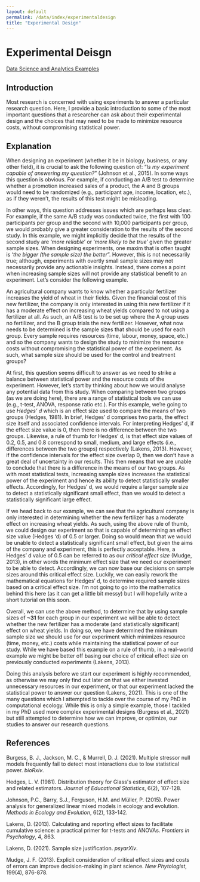 ```yaml
---
layout: default
permalink: /data/index/experimentaldesign
title: "Experimental Design"
---
```

  
  
# Experimental Deisgn
  
[Data Science and Analytics Examples](https://benjburgess.github.io/data/index)

## Introduction

Most research is concerned with using experiments to answer a particular research question. Here, I provide a basic introduction to some of the most important questions that a researcher can ask about their experimental design and the choices that may need to be made to minimize resource costs, without compromising statistical power.

## Explanation

When designing an experiment (whether it be in biology, business, or any other field), it is crucial to ask the following question of: “*Is my experiment capable of answering my question?*” (Johnson et al., 2015). In some ways this question is obvious. For example, if conducting an A/B test to determine whether a promotion increased sales of a product, the A and B groups would need to be randomized (e.g., participant age, income, location, etc.), as if they weren’t, the results of this test might be misleading. 

In other ways, this question addresses issues which are perhaps less clear. For example, if the same A/B study was conducted twice, the first with 100 participants per group and the second with 10,000 participants per group, we would probably give a greater consideration to the results of the second study. In this example, we might implicitly decide that the results of the second study are ‘*more reliable*’ or ‘*more likely to be true*’ given the greater sample sizes. 
When designing experiments, one maxim that is often taught is ‘*the bigger (the sample size) the better*”. 
However, this is not necessarily true; although, experiments with overtly small sample sizes may not necessarily provide any actionable insights. Instead, there comes a point when increasing sample sizes will not provide any statistical benefit to an experiment. Let’s consider the following example. 

An agricultural company wants to know whether a particular fertilizer increases the yield of wheat in their fields. Given the financial cost of this new fertilizer, the company is only interested in using this new fertilizer if it has a moderate effect on increasing wheat yields compared to not using a fertilizer at all. As such, an A/B test is to be set up where the A group uses no fertilizer, and the B group trials the new fertilizer. However, what now needs to be determined is the sample sizes that should be used for each group. Every sample requires resources (time, labour, money, space, etc.) and so the company wants to design the study to minimize the resource costs without compromising the statistical power of the experiment. As such, what sample size should be used for the control and treatment groups?

At first, this question seems difficult to answer as we need to strike a balance between statistical power and the resource costs of the experiment. However, let’s start by thinking about how we would analyse any potential data from this study. When comparing between two groups (as we are doing here), there are a range of statistical tools we can use (e.g., t-test, ANOVA, response ratio etc.). For this example, we’re going to use *Hedges’ d* which is an effect size used to compare the means of two groups (Hedges, 1981). In brief, Hedges’ d comprises two parts, the effect size itself and associated confidence intervals. For interpreting Hedges’ d, if the effect size value is 0, then there is no difference between the two groups. Likewise, a rule of thumb for Hedges’ d, is that effect size values of 0.2, 0.5, and 0.8 correspond to small, medium, and large effects (i.e., differences between the two groups) respectively (Lakens, 2013). However, if the confidence intervals for the effect size overlap 0, then we don’t have a great deal of uncertainty in our results. This then means that we are unable to conclude that there is a difference in the means of our two groups. As with most statistical tests, increasing sample sizes increases the statistical power of the experiment and hence its ability to detect statistically smaller effects. Accordingly, for Hedges’ d, we would require a larger sample size to detect a statistically significant small effect, than we would to detect a statistically significant large effect.
  
If we head back to our example, we can see that the agricultural company is only interested in determining whether the new fertilizer has a moderate effect on increasing wheat yields. As such, using the above rule of thumb, we could design our experiment so that is capable of determining an effect size value (Hedges ‘d) of 0.5 or larger. Doing so would mean that we would be unable to detect a statistically significant small effect, but given the aims of the company and experiment, this is perfectly acceptable. Here, a Hedges’ d value of 0.5 can be referred to as our *critical effect size* (Mudge, 2013), in other words the minimum effect size that we need our experiment to be able to detect. Accordingly, we can now base our decisions on sample sizes around this critical effect size. Luckily, we can easily rework the mathematical equations for Hedges’ d, to determine required sample sizes based on a critical effect size. I’m not going to go into the mathematics behind this here (as it can get a little bit messy) but I will hopefully write a short tutorial on this soon. 

Overall, we can use the above method, to determine that by using sample sizes of **~31** for each group in our experiment we will be able to detect whether the new fertilizer has a moderate (and statistically significant) effect on wheat yields. In doing so, we have determined the minimum sample size we should use for our experiment which minimizes resource (time, money, etc.) costs while maintaining the statistical power of our study. While we have based this example on a rule of thumb, in a real-world example we might be better off basing our choice of critical effect size on previously conducted experiments (Lakens, 2013).

Doing this analysis before we start our experiment is highly recommended, as otherwise we may only find out later on that we either invested unnecessary resources in our experiment, or that our experiment lacked the statistical power to answer our question (Lakens, 2021). This is one of the many questions which I attempted to tackle over the course of my PhD in computational ecology. While this is only a simple example, those I tackled in my PhD used more complex experimental designs (Burgess et al., 2021) but still attempted to determine how we can improve, or optimize, our studies to answer our research questions.



## References

Burgess, B. J., Jackson, M. C., & Murrell, D. J. (2021). Multiple stressor null models frequently fail to detect most interactions due to low statistical power. *bioRxiv*.

Hedges, L. V. (1981). Distribution theory for Glass's estimator of effect size and related estimators. *Journal of Educational Statistics*, 6(2), 107-128.

Johnson, P.C., Barry, S.J., Ferguson, H.M. and Müller, P. (2015). Power analysis for generalized linear mixed models in ecology and evolution. *Methods in Ecology and Evolution*, 6(2), 133-142.

Lakens, D. (2013). Calculating and reporting effect sizes to facilitate cumulative science: a practical primer for t-tests and ANOVAs. *Frontiers in Psychology*, 4, 863.

Lakens, D. (2021). Sample size justification. *psyarXiv*.

Mudge, J. F. (2013). Explicit consideration of critical effect sizes and costs of errors can improve decision-making in plant science. *New Phytologist*, 199(4), 876-878.

